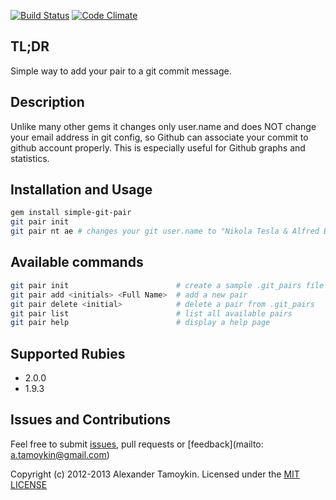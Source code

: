 [![Build Status](https://secure.travis-ci.org/fsproru/simple-git-pair.png)](http://travis-ci.org/fsproru/simple-git-pair)
[![Code Climate](https://codeclimate.com/badge.png)](https://codeclimate.com/github/fsproru/simple-git-pair)

## TL;DR
Simple way to add your pair to a git commit message.

## Description
Unlike many other gems it changes only user.name and does NOT change your email address in git config,
so Github can associate your commit to github account properly.
This is especially useful for Github graphs and statistics.

## Installation and Usage
```sh
gem install simple-git-pair
git pair init
git pair nt ae # changes your git user.name to "Nikola Tesla & Alfred Einstein"
```

## Available commands
```sh
git pair init                        # create a sample .git_pairs file in your home directory
git pair add <initials> <Full Name>  # add a new pair
git pair delete <initial>            # delete a pair from .git_pairs
git pair list                        # list all available pairs
git pair help                        # display a help page
```

## Supported Rubies
 - 2.0.0
 - 1.9.3

## Issues and Contributions
Feel free to submit [issues](https://github.com/fsproru/simple-git-pair/issues), pull requests or [feedback](mailto: a.tamoykin@gmail.com)

Copyright (c) 2012-2013 Alexander Tamoykin. Licensed under the [MIT LICENSE](https://github.com/fsproru/simple-git-pair/blob/master/LICENSE)
